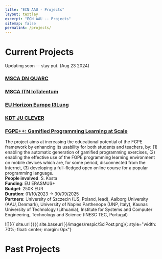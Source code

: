 ```yaml
---
title: "ECN AAU - Projects"
layout: textlay
excerpt: "ECN AAU -- Projects"
sitemap: false
permalink: /projects/
---
```


# Current Projects

Updating soon -- stay put. (Aug 23 2024)

### [MSCA DN QUARC](projects/quarc)

### [MSCA ITN IoTalentum](projects/iotalentum)

### [EU Horizon Europe I3Lung](projects/i3lung)

### [KDT JU CLEVER](projects/clever)

### [FGPE++: Gamified Programming Learning at Scale](projects/fgpe_plus_plus)

The project aims at increasing the educational potential of the FGPE framework by enhancing its usability for
both students and teachers, by: (1) enabling the automatic generation of gamified programming exercises, (2) enabling
the effective use of the FGPE programming learning environment on mobile devices which are, for some period,
disconnected from the Internet, (3) developing a full-fledged open online course for a popular programming language.  
**People involved**: S. Kosta  
**Funding**: EU ERASMUS+  
**Budget**: 250K EUR  
**Duration**: 01/10/2023 → 30/09/2025  
**Partners**: University of Szczecin (US, Poland, lead), Aalborg University (AAU, Denmark), University of Naples Parthenope (UNP, Italy), Kaunas University of Technology (Lithuania), Institute for Systems and Computer Engineering, Technology and Science (INESC TEC, Portugal)


![]({{ site.url }}{{ site.baseurl }}/images/respic/SciPost.png){: style="width: 70%; float: center; margin: 0px"}

# Past Projects

